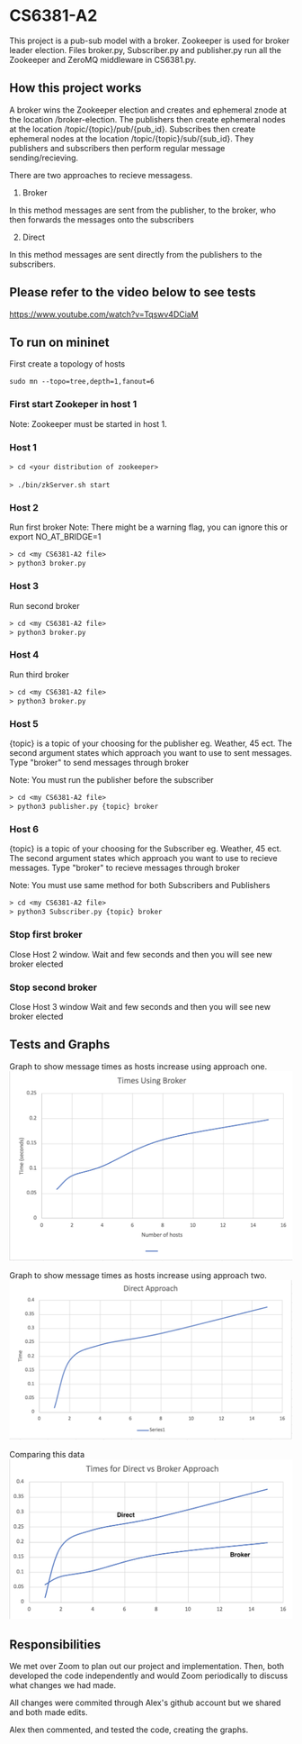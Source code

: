 # CS6381-A2

This project is a pub-sub model with a broker. Zookeeper is used for broker leader election. 
Files broker.py, Subscriber.py and publisher.py run all the Zookeeper and ZeroMQ middleware in CS6381.py. 

## How this project works

A broker wins the Zookeeper election and creates and ephemeral znode at the location /broker-election. The publishers then create ephemeral nodes at the location /topic/{topic}/pub/{pub_id}. Subscribes then create ephemeral nodes at the location /topic/{topic}/sub/{sub_id}. They publishers and subscribers then perform regular message sending/recieving. 

There are two approaches to recieve messagess. 

1) Broker

In this method messages are sent from the publisher, to the broker, who then forwards the messages onto the subscribers 

2) Direct 

In this method messages are sent directly from the publishers to the subscribers. 


## Please refer to the video below to see tests 

https://www.youtube.com/watch?v=Tqswv4DCiaM

## To run on mininet 
First create a topology of hosts
```
sudo mn --topo=tree,depth=1,fanout=6
```
### First start Zookeper in host 1 
Note: Zookeeper must be started in host 1.

### Host 1
```
> cd <your distribution of zookeeper>

> ./bin/zkServer.sh start

```

### Host 2
Run first broker
Note: There might be a warning flag, you can ignore this or export NO_AT_BRIDGE=1
```
> cd <my CS6381-A2 file>
> python3 broker.py

```

### Host 3
Run second broker
```
> cd <my CS6381-A2 file>
> python3 broker.py

```

### Host 4
Run third broker 
```
> cd <my CS6381-A2 file>
> python3 broker.py

```
### Host 5
{topic} is a topic of your choosing for the publisher eg. Weather, 45 ect. 
The second argument states which approach you want to use to sent messages. 
Type "broker" to send messages through broker

Note: You must run the publisher before the subscriber
```
> cd <my CS6381-A2 file>
> python3 publisher.py {topic} broker

```
### Host 6
{topic} is a topic of your choosing for the Subscriber eg. Weather, 45 ect. 
The second argument states which approach you want to use to recieve messages. 
Type "broker" to recieve messages through broker

Note: You must use same method for both Subscribers and Publishers
```
> cd <my CS6381-A2 file>
> python3 Subscriber.py {topic} broker

```

### Stop first broker

Close Host 2 window. 
Wait and few seconds and then you will see new broker elected 


### Stop second broker

Close Host 3 window 
Wait and few seconds and then you will see new broker elected 



## Tests and Graphs

Graph to show message times as hosts increase using approach one. 
![data](/images/broker.png)

Graph to show message times as hosts increase using approach two. 
![data](/images/direct.png)

Comparing this data 
![data](/images/both.png)

## Responsibilities 

We met over Zoom to plan out our project and implementation. Then, both developed the code independently and would Zoom periodically to discuss what changes we had made. 

All changes were commited through Alex's github account but we shared and both made edits. 

Alex then commented, and tested the code, creating the graphs.


